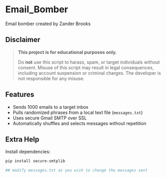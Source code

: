 # Email_Bomber
Email bomber created by Zander Brooks
## Disclaimer

> **This project is for educational purposes only.**
>  
> Do **not** use this script to harass, spam, or target individuals without consent. Misuse of this script may result in legal consequences, including account suspension or criminal charges. The developer is not responsible for any misuse.

## Features

- Sends 1000 emails to a target inbox
- Pulls randomized phrases from a local text file (`messages.txt`)
- Uses secure Gmail SMTP over SSL
- Automatically shuffles and selects messages without repetition

## Extra Help
Install dependencies:
```bash
pip install secure-smtplib

## modify messages.txt as you wish to change the messages sent